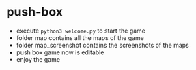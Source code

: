 # push-box

- execute `python3 welcome.py` to start the game
- folder map contains all the maps of the game
- folder map_screenshot contains the screenshots of the maps
- push box game now is editable
- enjoy the game